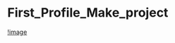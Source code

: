 # First_Profile_Make_project
[!image](https://github.com/khanshamim8134/First_Profile_Make_project/blob/main/Screenshot%202025-10-13%20133207.png)
